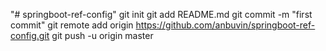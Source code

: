 "# springboot-ref-config"  git init git add README.md git commit -m "first commit" git remote add origin https://github.com/anbuvin/springboot-ref-config.git git push -u origin master
